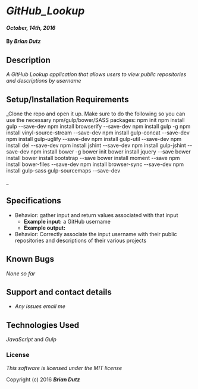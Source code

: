 # _GitHub_Lookup_

#### _October, 14th, 2016_

#### By _**Brian Dutz**_

## Description

_A GitHub Lookup application that allows users to view public repositories and descriptions by username_

## Setup/Installation Requirements

_Clone the repo and open it up. Make sure to do the following so you can use the necessary npm/gulp/bower/SASS packages:
npm init
npm install gulp --save-dev
npm install browserify --save-dev
npm install gulp -g
npm install vinyl-source-stream --save-dev
npm install gulp-concat --save-dev
npm install gulp-uglify --save-dev
npm install gulp-util --save-dev
npm install del --save-dev
npm install jshint --save-dev
npm install gulp-jshint --save-dev
npm install bower -g
bower init
bower install jquery --save
bower install
bower install bootstrap --save
bower install moment --save
npm install bower-files --save-dev
npm install browser-sync --save-dev
npm install gulp-sass gulp-sourcemaps --save-dev


_

## Specifications

* Behavior: gather input and return values associated with that input
  * **Example input:** a GitHub username
  * **Example output:**
* Behavior: Correctly associate the input username with their public repositories and descriptions of their various projects


## Known Bugs

_None so far_

## Support and contact details

* _Any issues email me_

## Technologies Used

_JavaScript_ and _Gulp_

### License

*This software is licensed under the MIT license*

Copyright (c) 2016 **_Brian Dutz_**
